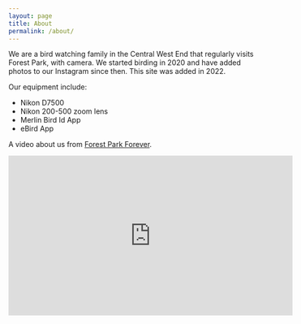 ```yaml
---
layout: page
title: About
permalink: /about/
---
```


We are a bird watching family in the Central West End that regularly visits Forest Park, with camera. We started birding in 2020 and have added photos to our Instagram since then. This site was added in 2022.

Our equipment include:
 * Nikon D7500
 * Nikon 200-500 zoom lens
 * Merlin Bird Id App
 * eBird App

A video about us from [Forest Park Forever](https://www.forestparkforever.org/). 
<iframe width="560" height="315" src="https://www.youtube.com/embed/EhSt2DBGfsY" title="YouTube video player" frameborder="0" allow="accelerometer; autoplay; clipboard-write; encrypted-media; gyroscope; picture-in-picture" allowfullscreen></iframe>
